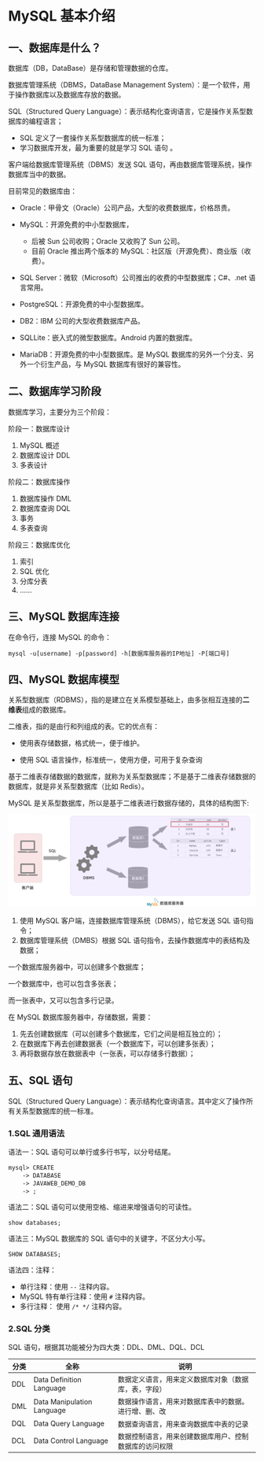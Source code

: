 # MySQL 基本介绍

## 一、数据库是什么？

数据库（DB，DataBase）是存储和管理数据的仓库。

数据库管理系统（DBMS，DataBase Management System）：是一个软件，用于操作数据库以及数据库存放的数据。

SQL（Structured Query Language）：表示结构化查询语言，它是操作关系型数据库的编程语言；

- SQL 定义了一套操作关系型数据库的统一标准；
- 学习数据库开发，最为重要的就是学习 SQL 语句 。

客户端给数据库管理系统（DBMS）发送 SQL 语句，再由数据库管理系统，操作数据库当中的数据。

目前常见的数据库由：

- Oracle：甲骨文（Oracle）公司产品，大型的收费数据库，价格昂贵。
- MySQL：开源免费的中小型数据库，
  - 后被 Sun 公司收购；Oracle 又收购了 Sun 公司。
  - 目前 Oracle 推出两个版本的 MySQL：社区版（开源免费）、商业版（收费）。

- SQL Server：微软（Microsoft）公司推出的收费的中型数据库；C#、.net 语言常用。
- PostgreSQL：开源免费的中小型数据库。
- DB2：IBM 公司的大型收费数据库产品。
- SQLLite：嵌入式的微型数据库。Android 内置的数据库。
- MariaDB：开源免费的中小型数据库。是 MySQL 数据库的另外一个分支、另外一个衍生产品，与 MySQL 数据库有很好的兼容性。

## 二、数据库学习阶段

数据库学习，主要分为三个阶段：

阶段一：数据库设计

1. MySQL 概述
2. 数据库设计 DDL
3. 多表设计

阶段二：数据库操作

1. 数据库操作 DML
2. 数据库查询 DQL
3. 事务
4. 多表查询

阶段三：数据库优化

1. 索引
2. SQL 优化
3. 分库分表
4. ……

## 三、MySQL 数据库连接

在命令行，连接 MySQL 的命令：

```shell
mysql -u[username] -p[password] -h[数据库服务器的IP地址] -P[端口号]
```

## 四、MySQL 数据库模型

关系型数据库（RDBMS），指的是建立在关系模型基础上，由多张相互连接的**二维表**组成的数据库。

二维表，指的是由行和列组成的表。它的优点有：

- 使用表存储数据，格式统一，便于维护。

- 使用 SQL 语言操作，标准统一，使用方便，可用于复杂查询

基于二维表存储数据的数据库，就称为关系型数据库；不是基于二维表存储数据的数据库，就是非关系型数据库（比如 Redis）。

MySQL 是关系型数据库，所以是基于二维表进行数据存储的，具体的结构图下:

![MySQL数据库模型](NoteAssets/MySQL数据库模型.png)

1. 使用 MySQL 客户端，连接数据库管理系统（DBMS），给它发送 SQL 语句指令；
2. 数据库管理系统（DMBS）根据 SQL 语句指令，去操作数据库中的表结构及数据；

一个数据库服务器中，可以创建多个数据库；

一个数据库中，也可以包含多张表；

而一张表中，又可以包含多行记录。

在 MySQL 数据库服务器中，存储数据，需要：

1. 先去创建数据库（可以创建多个数据库，它们之间是相互独立的）；
2. 在数据库下再去创建数据表（一个数据库下，可以创建多张表）；
3. 再将数据存放在数据表中（一张表，可以存储多行数据）；

## 五、SQL 语句

SQL（Structured Query Language）：表示结构化查询语言。其中定义了操作所有关系型数据库的统一标准。

### 1.SQL 通用语法

语法一：SQL 语句可以单行或多行书写，以分号结尾。

```mysql
mysql> CREATE
    -> DATABASE
    -> JAVAWEB_DEMO_DB
    -> ;
```

语法二：SQL 语句可以使用空格、缩进来增强语句的可读性。

```mysql
show databases;
```

语法三：MySQL 数据库的 SQL 语句中的关键字，不区分大小写。

```mysql
SHOW DATABASES;
```

语法四：注释：

- 单行注释：使用 `--` 注释内容。
- MySQL 特有单行注释：使用 `#` 注释内容。
- 多行注释： 使用 `/* */` 注释内容。

### 2.SQL 分类

SQL 语句，根据其功能被分为四大类：DDL、DML、DQL、DCL

| 分类 | 全称                       | 说明                                                   |
| ---- | -------------------------- | ------------------------------------------------------ |
| DDL  | Data Definition Language   | 数据定义语言，用来定义数据库对象（数据库，表，字段）   |
| DML  | Data Manipulation Language | 数据操作语言，用来对数据库表中的数据。进行增、删、改   |
| DQL  | Data Query Language        | 数据查询语言，用来查询数据库中表的记录                 |
| DCL  | Data Control Language      | 数据控制语言，用来创建数据库用户、控制数据库的访问权限 |
